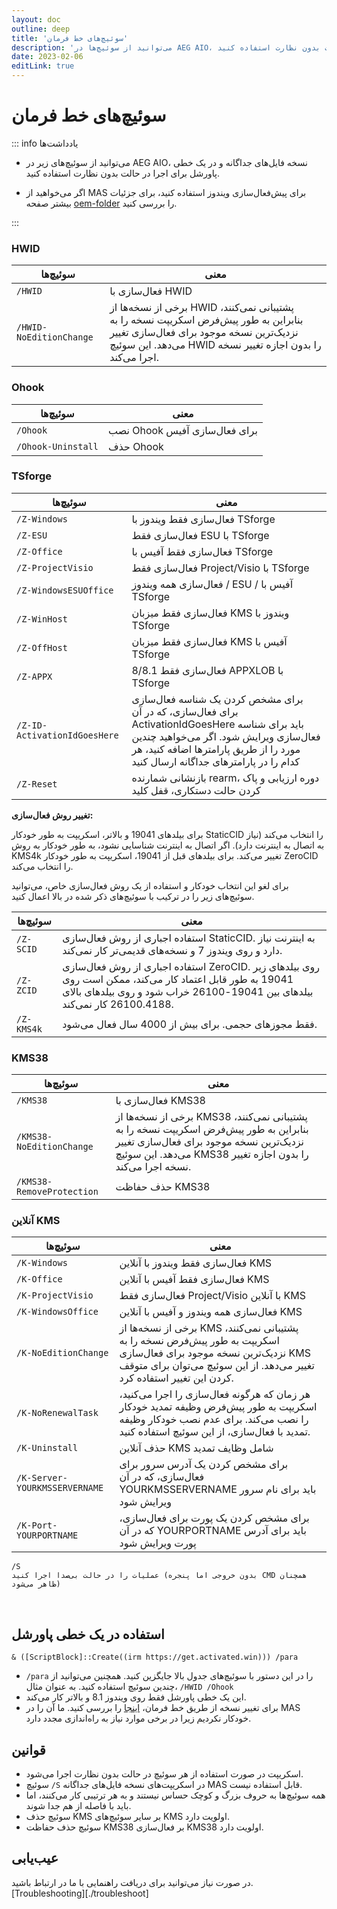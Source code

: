```yaml
---
layout: doc
outline: deep
title: 'سوئیچ‌های خط فرمان'
description: 'می‌توانید از سوئیچ‌ها در AEG AIO، نسخه فایل‌های جداگانه و در یک خطی پاورشل برای اجرا در حالت بدون نظارت استفاده کنید.'
date: 2023-02-06
editLink: true
---
```


# سوئیچ‌های خط فرمان


::: info یادداشت‌ها

- می‌توانید از سوئیچ‌های زیر در AEG AIO، نسخه فایل‌های جداگانه و در یک خطی پاورشل برای اجرا در حالت بدون نظارت استفاده کنید.

- اگر می‌خواهید از MAS برای پیش‌فعال‌سازی ویندوز استفاده کنید، برای جزئیات بیشتر صفحه [oem-folder](./oem-folder) را بررسی کنید.

:::

### HWID

| سوئیچ‌ها                | معنی                                                                                                                                                                                   |
| ----------------------- | ----------------------------------------------------------------------------------------------------------------------------------------------------------------------------------------- |
| `/HWID`                 | فعال‌سازی با HWID                                                                                                                                                                        |
| `/HWID-NoEditionChange` | برخی از نسخه‌ها از HWID پشتیبانی نمی‌کنند، بنابراین به طور پیش‌فرض اسکریپت نسخه را به نزدیک‌ترین نسخه موجود برای فعال‌سازی تغییر می‌دهد. این سوئیچ HWID را بدون اجازه تغییر نسخه اجرا می‌کند. |

### Ohook

| سوئیچ‌ها           | معنی                          |
| ------------------ | -------------------------------- |
| `/Ohook`           | نصب Ohook برای فعال‌سازی آفیس |
| `/Ohook-Uninstall` | حذف Ohook                  |

### TSforge

| سوئیچ‌ها                     | معنی                                                                                                                                                                                               |
| ---------------------------- | ----------------------------------------------------------------------------------------------------------------------------------------------------------------------------------------------------- |
| `/Z-Windows`                 | فعال‌سازی فقط ویندوز با TSforge                                                                                                                                                                    |
| `/Z-ESU`                     | فعال‌سازی فقط ESU با TSforge                                                                                                                                                                        |
| `/Z-Office`                  | فعال‌سازی فقط آفیس با TSforge                                                                                                                                                                     |
| `/Z-ProjectVisio`            | فعال‌سازی فقط Project/Visio با TSforge                                                                                                                                                              |
| `/Z-WindowsESUOffice`        | فعال‌سازی همه ویندوز / ESU / آفیس با TSforge                                                                                                                                                      |
| `/Z-WinHost`                 | فعال‌سازی فقط میزبان KMS ویندوز با TSforge                                                                                                                                                           |
| `/Z-OffHost`                 | فعال‌سازی فقط میزبان KMS آفیس با TSforge                                                                                                                                                            |
| `/Z-APPX`                    | فعال‌سازی فقط 8/8.1 APPXLOB با TSforge                                                                                                                                                              |
| `/Z-ID-ActivationIdGoesHere` | برای مشخص کردن یک شناسه فعال‌سازی برای فعال‌سازی، که در آن ActivationIdGoesHere باید برای شناسه فعال‌سازی ویرایش شود. اگر می‌خواهید چندین مورد را از طریق پارامترها اضافه کنید، هر کدام را در پارامترهای جداگانه ارسال کنید |
| `/Z-Reset`                   | بازنشانی شمارنده rearm، دوره ارزیابی و پاک کردن حالت دستکاری، قفل کلید                                                                                                                           |

**تغییر روش فعال‌سازی:**

برای بیلدهای 19041 و بالاتر، اسکریپت به طور خودکار StaticCID را انتخاب می‌کند (نیاز به اتصال به اینترنت دارد). اگر اتصال به اینترنت شناسایی نشود، به طور خودکار به روش KMS4k تغییر می‌کند.
برای بیلدهای قبل از 19041، اسکریپت به طور خودکار ZeroCID را انتخاب می‌کند.

برای لغو این انتخاب خودکار و استفاده از یک روش فعال‌سازی خاص، می‌توانید سوئیچ‌های زیر را در ترکیب با سوئیچ‌های ذکر شده در بالا اعمال کنید.

| سوئیچ‌ها   | معنی                                                                                                                                                          |
| ---------- | ---------------------------------------------------------------------------------------------------------------------------------------------------------------- |
| `/Z-SCID`  | استفاده اجباری از روش فعال‌سازی StaticCID. به اینترنت نیاز دارد و روی ویندوز 7 و نسخه‌های قدیمی‌تر کار نمی‌کند.                                                      |
| `/Z-ZCID`  | استفاده اجباری از روش فعال‌سازی ZeroCID. روی بیلدهای زیر 19041 به طور قابل اعتماد کار می‌کند، ممکن است روی بیلدهای بین 19041-26100 خراب شود و روی بیلدهای بالای 26100.4188 کار نمی‌کند. |
| `/Z-KMS4k` | فقط مجوزهای حجمی. برای بیش از 4000 سال فعال می‌شود.                                                                                                                 |

### KMS38

| سوئیچ‌ها                  | معنی                                                                                                                                                                                     |
| ------------------------- | ------------------------------------------------------------------------------------------------------------------------------------------------------------------------------------------- |
| `/KMS38`                  | فعال‌سازی با KMS38                                                                                                                                                                         |
| `/KMS38-NoEditionChange`  | برخی از نسخه‌ها از KMS38 پشتیبانی نمی‌کنند، بنابراین به طور پیش‌فرض اسکریپت نسخه را به نزدیک‌ترین نسخه موجود برای فعال‌سازی تغییر می‌دهد. این سوئیچ KMS38 را بدون اجازه تغییر نسخه اجرا می‌کند. |
| `/KMS38-RemoveProtection` | حذف حفاظت KMS38                                                                                                                                                                     |

### آنلاین KMS

| سوئیچ‌ها                      | معنی                                                                                                                                                       |
| ----------------------------- | ------------------------------------------------------------------------------------------------------------------------------------------------------------- |
| `/K-Windows`                  | فعال‌سازی فقط ویندوز با آنلاین KMS                                                                                                                         |
| `/K-Office`                   | فعال‌سازی فقط آفیس با آنلاین KMS                                                                                                                          |
| `/K-ProjectVisio`             | فعال‌سازی فقط Project/Visio با آنلاین KMS                                                                                                                   |
| `/K-WindowsOffice`            | فعال‌سازی همه ویندوز و آفیس با آنلاین KMS                                                                                                               |
| `/K-NoEditionChange`          | برخی از نسخه‌ها از KMS پشتیبانی نمی‌کنند، اسکریپت به طور پیش‌فرض نسخه را به نزدیک‌ترین نسخه موجود برای فعال‌سازی KMS تغییر می‌دهد. از این سوئیچ می‌توان برای متوقف کردن این تغییر استفاده کرد. |
| `/K-NoRenewalTask`            | هر زمان که هرگونه فعال‌سازی را اجرا می‌کنید، اسکریپت به طور پیش‌فرض وظیفه تمدید خودکار را نصب می‌کند. برای عدم نصب خودکار وظیفه تمدید با فعال‌سازی، از این سوئیچ استفاده کنید.     |
| `/K-Uninstall`                | حذف آنلاین KMS شامل وظایف تمدید                                                                                                                  |
| `/K-Server-YOURKMSSERVERNAME` | برای مشخص کردن یک آدرس سرور برای فعال‌سازی، که در آن YOURKMSSERVERNAME باید برای نام سرور ویرایش شود                                                        |
| `/K-Port-YOURPORTNAME`        | برای مشخص کردن یک پورت برای فعال‌سازی، که در آن YOURPORTNAME باید برای آدرس پورت ویرایش شود                                                                      |

```
/S
عملیات را در حالت بی‌صدا اجرا کنید (بدون خروجی اما پنجره CMD همچنان ظاهر می‌شود)
```

<br/>

## استفاده در یک خطی پاورشل

`& ([ScriptBlock]::Create((irm https://get.activated.win))) /para`

- `/para` را در این دستور با سوئیچ‌های جدول بالا جایگزین کنید. همچنین می‌توانید از چندین سوئیچ استفاده کنید. به عنوان مثال، `/HWID /Ohook`
- این یک خطی پاورشل فقط روی ویندوز 8.1 و بالاتر کار می‌کند.
- برای تغییر نسخه از طریق خط فرمان، [اینجا](change_windows_edition.md#manual-edition-change) را بررسی کنید. ما آن را در MAS خودکار نکردیم زیرا در برخی موارد نیاز به راه‌اندازی مجدد دارد.

## قوانین

- اسکریپت در صورت استفاده از هر سوئیچ در حالت بدون نظارت اجرا می‌شود.
- سوئیچ `/S` در اسکریپت‌های نسخه فایل‌های جداگانه MAS قابل استفاده نیست.
- همه سوئیچ‌ها به حروف بزرگ و کوچک حساس نیستند و به هر ترتیبی کار می‌کنند، اما باید با فاصله از هم جدا شوند.
- سوئیچ حذف KMS بر سایر سوئیچ‌های KMS اولویت دارد.
- سوئیچ حذف حفاظت KMS38 بر فعال‌سازی KMS38 اولویت دارد.

## عیب‌یابی

در صورت نیاز می‌توانید برای دریافت راهنمایی با ما در ارتباط باشید. [Troubleshooting][./troubleshoot]
